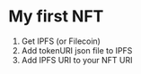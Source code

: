 # My first NFT

1. Get IPFS (or Filecoin)
2. Add tokenURI json file to IPFS
3. Add IPFS URI to your NFT URI
